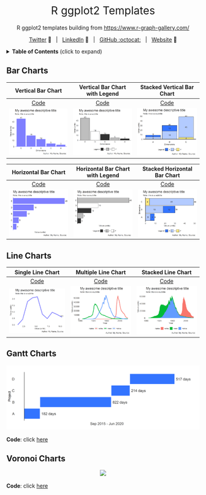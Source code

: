 <h1 style="font-weight:normal" align="center">
  R ggplot2 Templates
</h1>

<div align="center">

R ggplot2 templates building from https://www.r-graph-gallery.com/

[Twitter][Twitter] :speech_balloon:&nbsp;&nbsp;&nbsp;|&nbsp;&nbsp;&nbsp;[LinkedIn][LinkedIn] :necktie:&nbsp;&nbsp;&nbsp;|&nbsp;&nbsp;&nbsp;[GitHub :octocat:][GitHub]&nbsp;&nbsp;&nbsp;|&nbsp;&nbsp;&nbsp;[Website][Website] :link:

</div>

<!--
Quick Link 
-->

[Twitter]:https://twitter.com/WJSutton12
[LinkedIn]:https://www.linkedin.com/in/will-sutton-14711627/
[GitHub]:https://github.com/wjsutton
[Website]:https://wjsutton.github.io/


<details>
  <summary><strong>Table of Contents</strong> (click to expand)</summary>

<!-- toc -->
- [Bar Charts](https://github.com/wjsutton/ggplot2_snippets#bar-charts)
- [Line Charts](https://github.com/wjsutton/ggplot2_snippets#line-charts)
- [Gantt Charts](https://github.com/wjsutton/ggplot2_snippets#gantt-charts)
- [Voronoi Charts](https://github.com/wjsutton/ggplot2_snippets#voronoi-charts)
<!-- tocstop -->

</details>

## Bar Charts 

Vertical Bar Chart             |  Vertical Bar Chart with Legend			|  Stacked Vertical Bar Chart 	|
:-------------------------:|:-------------------------:|:-------------------------:|
[Code](bar_charts/vertical_bar_chart_plot.R)             |  [Code](bar_charts/vertical_bar_chart_plot_with_legend.R)  			|  [Code](bar_charts/vertical_stacked_bar_chart_plot_with_legend.R) 	|
![](images/vertical_bar_chart.png)  |  ![](images/vertical_bar_chart_with_legend.png)	|	![](images/stacked_vertical_bar_chart.png)	|

Horizontal Bar Chart             |  Horizontal Bar Chart with Legend			|  Stacked Horizontal Bar Chart 	|
:-------------------------:|:-------------------------:|:-------------------------:|
[Code](bar_charts/horizontal_bar_chart_plot.R)             |  [Code](bar_charts/horizontal_bar_chart_plot_with_legend.R)  			|  [Code](bar_charts/horizontal_stacked_bar_chart_plot_with_legend.R) 	|
![](images/horizontal_bar_chart.png)  |  ![](images/horizontal_bar_chart_with_legend.png)	|	![](images/stacked_horizontal_bar_chart.png)	|



## Line Charts 

Single Line Chart             |  Multiple Line Chart			|  Stacked Line Chart 	|
:-------------------------:|:-------------------------:|:-------------------------:|
[Code](line_charts/line_chart_single_plot.R)             |  [Code](line_charts/line_chart_multiple_plot.R)  			|  [Code](line_charts/stacked_area_chart_plot.R) 	|
![](images/line_chart_single.png)  |  ![](images/line_chart_multiple.png)	|	![](images/stacked_area_chart.png)	|


## Gantt Charts

<p align="center">
  <img src="images/simple_gantt.png">
</p>

**Code**: click [here](bar_charts/simple_gantt_chart_plot.R)


## Voronoi Charts 

<p align="center">
  <img src="images/football_voronoi_20_speed_compressed.gif">
</p>

**Code**: click [here](voronoi_charts/README_FOOTBALL_VORONOI.md)

